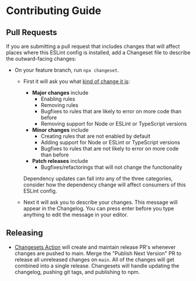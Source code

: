 # Contributing Guide

## Pull Requests

If you are submitting a pull request that includes changes that will affect places where this ESLint config is installed, add a Changeset file to describe the outward-facing changes:

- On your feature branch, run `npx changeset`.

  - First it will ask you what [kind of change it is](https://semver.org/#summary):

    - **Major changes** include
      - Enabling rules
      - Removing rules
      - Bugfixes to rules that are likely to error on more code than before
      - Removing support for Node or ESLint or TypeScript versions
    - **Minor changes** include
      - Creating rules that are not enabled by default
      - Adding support for Node or ESLint or TypeScript versions
      - Bugfixes to rules that are not likely to error on more code than before
    - **Patch releases** include
      - Bugfixes/refactorings that will not change the functionality

    Dependency updates can fall into any of the three categories, consider how the dependency change will affect consumers of this ESLint config.

  - Next it will ask you to describe your changes. This message will appear in the Changelog. You can press enter before you type anything to edit the message in your editor.

## Releasing

- [Changesets Action](https://github.com/changesets/action) will create and maintain release PR's whenever changes are pushed to main. Merge the "Publish Next Version" PR to release all unreleased changes on `main`. All of the changes will get combined into a single release. Changesets will handle updating the changelog, pushing git tags, and publishing to npm.
